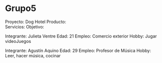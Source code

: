 # Grupo5
Proyecto: Dog Hotel
Producto:  
Servicios:
Objetivo:

Integrante: Julieta Ventre
Edad: 21
Empleo: Comercio exterior
Hobby: Jugar videoJuegos


Integrante: Agustín Aquino
Edad: 29
Empleo: Profesor de Música
Hobby: Leer, hacer música, cocinar

